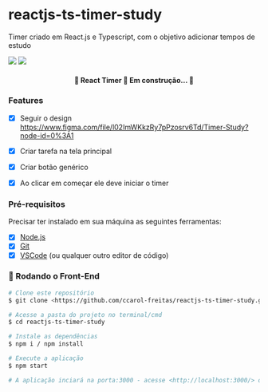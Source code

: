 # reactjs-ts-timer-study
<p>Timer criado em React.js e Typescript, com o objetivo adicionar tempos de estudo </p>

<div>
	<img src="https://img.shields.io/badge/React-20232A?style=for-the-badge&logo=react&logoColor=61DAFB" />
	<img src="https://img.shields.io/badge/TypeScript-007ACC?style=for-the-badge&logo=typescript&logoColor=white" />
</div>

<h4 align="center"> 
	🚧  React Timer 🚀 Em construção...  🚧
</h4>


### Features

- [x] Seguir o design https://www.figma.com/file/l02ImWKkzRy7pPzosrv6Td/Timer-Study?node-id=0%3A1
- [x] Criar tarefa na tela principal
- [X] Criar botão genérico
- [X] Ao clicar em começar ele deve iniciar o timer 


### Pré-requisitos
<p>Precisar ter instalado em sua máquina as seguintes ferramentas:</p>

- [x] [Node.js](https://nodejs.org/en/)
- [x] [Git](https://git-scm.com)
- [x] [VSCode](https://code.visualstudio.com/) (ou qualquer outro editor de código)

### 🎲 Rodando o Front-End

```bash
# Clone este repositório
$ git clone <https://github.com/ccarol-freitas/reactjs-ts-timer-study.git>

# Acesse a pasta do projeto no terminal/cmd
$ cd reactjs-ts-timer-study

# Instale as dependências
$ npm i / npm install

# Execute a aplicação 
$ npm start

# A aplicação inciará na porta:3000 - acesse <http://localhost:3000/> ou na que estiver disponivel em seu computador
```

